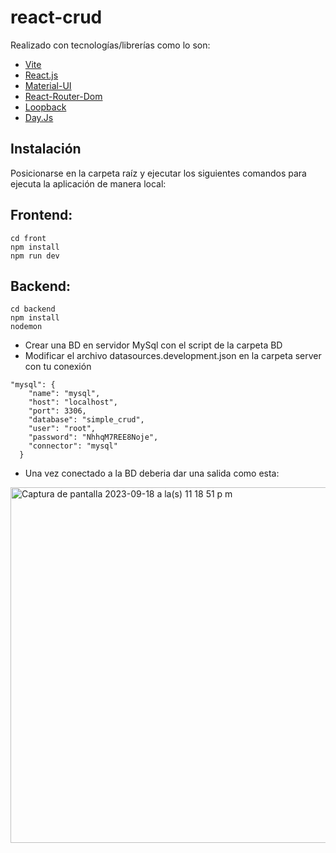 # react-crud

Realizado con tecnologías/librerías como lo son:

-   [Vite](https://vitejs.dev/)
-   [React.js](https://es.reactjs.org/)
-   [Material-UI](https://mui.com/)
-   [React-Router-Dom](https://reactrouter.com/)
-   [Loopback](https://loopback.io/doc/index.html)
-   [Day.Js](https://day.js.org/)

## Instalación

Posicionarse en la carpeta raíz y ejecutar los siguientes comandos para ejecuta la aplicación de manera local:

## Frontend:

```
cd front
npm install
npm run dev
```

## Backend:

```
cd backend
npm install
nodemon
```
- Crear una BD en servidor MySql con el script de la carpeta BD
- Modificar el archivo datasources.development.json en la carpeta server con tu conexión
```
"mysql": {
    "name": "mysql",
    "host": "localhost",
    "port": 3306,
    "database": "simple_crud",
    "user": "root",
    "password": "NhhqM7REE8Noje",
    "connector": "mysql"
  }
```
- Una vez conectado a la BD deberia dar una salida como esta:
<img width="569" alt="Captura de pantalla 2023-09-18 a la(s) 11 18 51 p m" src="https://github.com/Carlos757/react-crud/assets/43733991/9554853d-c0ef-4b4f-998b-59529855d41e">
